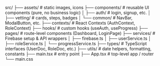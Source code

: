 src/
├── assets/ # static images, icons
├── components/ # reusable UI components (pure, no business logic)
│ ├── auth/ # login, signup, etc.
│ ├── vetting/ # cards, steps, badges
│ └── common/ # NavBar, ModalButton, etc.
├── contexts/ # React Contexts (AuthContext, RoleContext)
├── hooks/ # custom hooks (useAuth, useProgress)
├── pages/ # route-level components (Dashboard, LoginPage)
├── services/ # Firebase setup & API wrappers
│ ├── firebase.ts
│ ├── userService.ts
│ ├── roleService.ts
│ └── progressService.ts
├── types/ # TypeScript interfaces (UserDoc, RoleDoc, etc.)
├── utils/ # date helpers, formatting, constants
├── main.tsx # entry point
├── App.tsx # top-level app / router
└── main.css
